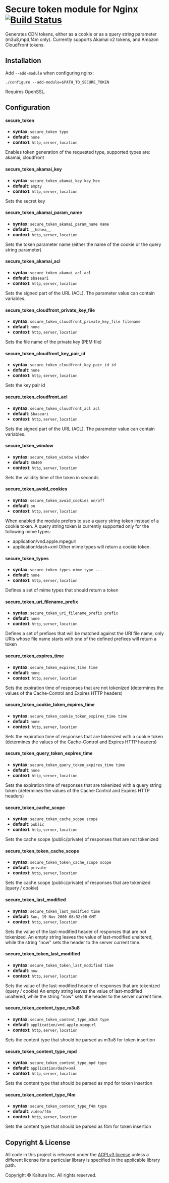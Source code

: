 # Secure token module for Nginx [![Build Status](https://travis-ci.org/kaltura/nginx-secure-token-module.svg?branch=master)](https://travis-ci.org/kaltura/nginx-secure-token-module)

Generates CDN tokens, either as a cookie or as a query string parameter (m3u8,mpd,f4m only).
Currently supports Akamai v2 tokens, and Amazon CloudFront tokens.

## Installation

Add `--add-module` when configuring nginx:

    ./configure --add-module=$PATH_TO_SECURE_TOKEN

Requires OpenSSL.

## Configuration

#### secure_token
* **syntax**: `secure_token type`
* **default**: `none`
* **context**: `http`, `server`, `location`

Enables token generation of the requested type, supported types are: akamai, cloudfront

#### secure_token_akamai_key
* **syntax**: `secure_token_akamai_key key_hex`
* **default**: `empty`
* **context**: `http`, `server`, `location`

Sets the secret key

#### secure_token_akamai_param_name
* **syntax**: `secure_token_akamai_param_name name`
* **default**: `__hdnea__`
* **context**: `http`, `server`, `location`

Sets the token parameter name (either the name of the cookie or the query string parameter)

#### secure_token_akamai_acl
* **syntax**: `secure_token_akamai_acl acl`
* **default**: `$baseuri`
* **context**: `http`, `server`, `location`

Sets the signed part of the URL (ACL).
The parameter value can contain variables.

#### secure_token_cloudfront_private_key_file
* **syntax**: `secure_token_cloudfront_private_key_file filename`
* **default**: `none`
* **context**: `http`, `server`, `location`

Sets the file name of the private key (PEM file)

#### secure_token_cloudfront_key_pair_id
* **syntax**: `secure_token_cloudfront_key_pair_id id`
* **default**: `none`
* **context**: `http`, `server`, `location`

Sets the key pair id

#### secure_token_cloudfront_acl
* **syntax**: `secure_token_cloudfront_acl acl`
* **default**: `$baseuri`
* **context**: `http`, `server`, `location`

Sets the signed part of the URL (ACL).
The parameter value can contain variables.

#### secure_token_window
* **syntax**: `secure_token_window window`
* **default**: `86400`
* **context**: `http`, `server`, `location`

Sets the validity time of the token in seconds

#### secure_token_avoid_cookies
* **syntax**: `secure_token_avoid_cookies on/off`
* **default**: `on`
* **context**: `http`, `server`, `location`

When enabled the module prefers to use a query string token instead of a cookie token.
A query string token is currently supported only for the following mime types:
* application/vnd.apple.mpegurl
* application/dash+xml
Other mime types will return a cookie token.

#### secure_token_types
* **syntax**: `secure_token_types mime_type ...`
* **default**: `none`
* **context**: `http`, `server`, `location`

Defines a set of mime types that should return a token

#### secure_token_uri_filename_prefix
* **syntax**: `secure_token_uri_filename_prefix prefix`
* **default**: `none`
* **context**: `http`, `server`, `location`

Defines a set of prefixes that will be matched against the URI file name, only URIs whose file name
starts with one of the defined prefixes will return a token

#### secure_token_expires_time
* **syntax**: `secure_token_expires_time time`
* **default**: `none`
* **context**: `http`, `server`, `location`

Sets the expiration time of responses that are not tokenized 
(determines the values of the Cache-Control and Expires HTTP headers)

#### secure_token_cookie_token_expires_time
* **syntax**: `secure_token_cookie_token_expires_time time`
* **default**: `none`
* **context**: `http`, `server`, `location`

Sets the expiration time of responses that are tokenized with a cookie token 
(determines the values of the Cache-Control and Expires HTTP headers)

#### secure_token_query_token_expires_time
* **syntax**: `secure_token_query_token_expires_time time`
* **default**: `none`
* **context**: `http`, `server`, `location`

Sets the expiration time of responses that are tokenized with a query string token 
(determines the values of the Cache-Control and Expires HTTP headers)

#### secure_token_cache_scope
* **syntax**: `secure_token_cache_scope scope`
* **default**: `public`
* **context**: `http`, `server`, `location`

Sets the cache scope (public/private) of responses that are not tokenized

#### secure_token_token_cache_scope
* **syntax**: `secure_token_token_cache_scope scope`
* **default**: `private`
* **context**: `http`, `server`, `location`

Sets the cache scope (public/private) of responses that are tokenized (query / cookie)

#### secure_token_last_modified
* **syntax**: `secure_token_last_modified time`
* **default**: `Sun, 19 Nov 2000 08:52:00 GMT`
* **context**: `http`, `server`, `location`

Sets the value of the last-modified header of responses that are not tokenized.
An empty string leaves the value of last-modified unaltered, while the string "now" sets the header to the server current time.

#### secure_token_token_last_modified
* **syntax**: `secure_token_token_last_modified time`
* **default**: `now`
* **context**: `http`, `server`, `location`

Sets the value of the last-modified header of responses that are tokenized (query / cookie)
An empty string leaves the value of last-modified unaltered, while the string "now" sets the header to the server current time.

#### secure_token_content_type_m3u8
* **syntax**: `secure_token_content_type_m3u8 type`
* **default**: `application/vnd.apple.mpegurl`
* **context**: `http`, `server`, `location`

Sets the content type that should be parsed as m3u8 for token insertion

#### secure_token_content_type_mpd
* **syntax**: `secure_token_content_type_mpd type`
* **default**: `application/dash+xml`
* **context**: `http`, `server`, `location`

Sets the content type that should be parsed as mpd for token insertion

#### secure_token_content_type_f4m
* **syntax**: `secure_token_content_type_f4m type`
* **default**: `video/f4m`
* **context**: `http`, `server`, `location`

Sets the content type that should be parsed as f4m for token insertion

## Copyright & License

All code in this project is released under the [AGPLv3 license](http://www.gnu.org/licenses/agpl-3.0.html) unless a different license for a particular library is specified in the applicable library path. 

Copyright © Kaltura Inc. All rights reserved.
